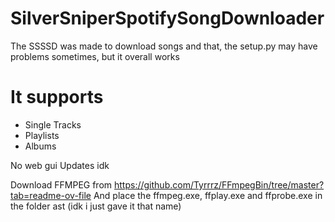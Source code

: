 # SilverSniperSpotifySongDownloader

The SSSSD was made to download songs and that, the setup.py may have problems sometimes, but it overall works


# It supports
- Single Tracks
- Playlists
- Albums

No web gui
Updates idk


Download FFMPEG from https://github.com/Tyrrrz/FFmpegBin/tree/master?tab=readme-ov-file 
And place the ffmpeg.exe, ffplay.exe and ffprobe.exe in the folder ast (idk i just gave it that name)
